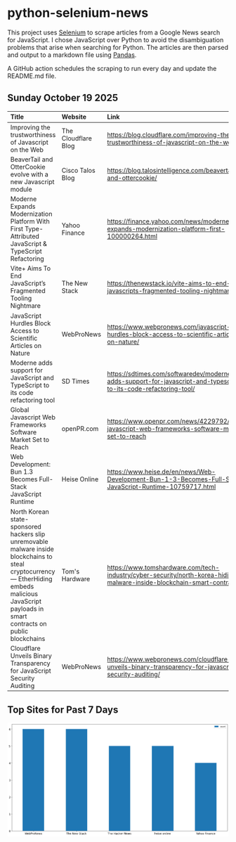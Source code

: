 # python-selenium-news

This project uses [Selenium](https://www.seleniumhq.org/) to scrape articles from a Google News search for JavaScript.
I chose JavaScript over Python to avoid the disambiguation problems that arise when searching for Python.
The articles are then parsed and output to a markdown file using [Pandas](https://pandas.pydata.org/).

A GitHub action schedules the scraping to run every day and update the README.md file.

## Sunday October 19 2025


| Title                                                                                                                                                                                                | Website             | Link                                                                                                                   |
|:-----------------------------------------------------------------------------------------------------------------------------------------------------------------------------------------------------|:--------------------|:-----------------------------------------------------------------------------------------------------------------------|
| Improving the trustworthiness of Javascript on the Web                                                                                                                                               | The Cloudflare Blog | https://blog.cloudflare.com/improving-the-trustworthiness-of-javascript-on-the-web/                                    |
| BeaverTail and OtterCookie evolve with a new Javascript module                                                                                                                                       | Cisco Talos Blog    | https://blog.talosintelligence.com/beavertail-and-ottercookie/                                                         |
| Moderne Expands Modernization Platform With First Type-Attributed JavaScript & TypeScript Refactoring                                                                                                | Yahoo Finance       | https://finance.yahoo.com/news/moderne-expands-modernization-platform-first-100000264.html                             |
| Vite+ Aims To End JavaScript’s Fragmented Tooling Nightmare                                                                                                                                          | The New Stack       | https://thenewstack.io/vite-aims-to-end-javascripts-fragmented-tooling-nightmare/                                      |
| JavaScript Hurdles Block Access to Scientific Articles on Nature                                                                                                                                     | WebProNews          | https://www.webpronews.com/javascript-hurdles-block-access-to-scientific-articles-on-nature/                           |
| Moderne adds support for JavaScript and TypeScript to its code refactoring tool                                                                                                                      | SD Times            | https://sdtimes.com/softwaredev/moderne-adds-support-for-javascript-and-typescript-to-its-code-refactoring-tool/       |
| Global Javascript Web Frameworks Software Market Set to Reach                                                                                                                                        | openPR.com          | https://www.openpr.com/news/4229792/global-javascript-web-frameworks-software-market-set-to-reach                      |
| Web Development: Bun 1.3 Becomes Full-Stack JavaScript Runtime                                                                                                                                       | Heise Online        | https://www.heise.de/en/news/Web-Development-Bun-1-3-Becomes-Full-Stack-JavaScript-Runtime-10759717.html               |
| North Korean state-sponsored hackers slip unremovable malware inside blockchains to steal cryptocurrency — EtherHiding embeds malicious JavaScript payloads in smart contracts on public blockchains | Tom's Hardware      | https://www.tomshardware.com/tech-industry/cyber-security/north-korea-hiding-malware-inside-blockchain-smart-contracts |
| Cloudflare Unveils Binary Transparency for JavaScript Security Auditing                                                                                                                              | WebProNews          | https://www.webpronews.com/cloudflare-unveils-binary-transparency-for-javascript-security-auditing/                    |
## Top Sites for Past 7 Days

![Graph of Top Sites](https://raw.githubusercontent.com/dan-mba/python-selenium-news/main/last-week.png)
